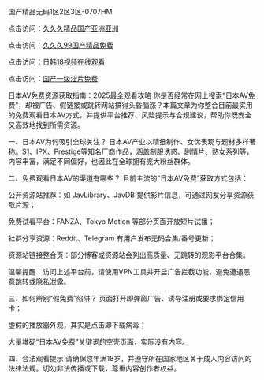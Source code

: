国产精品无码1区2区3区-0707HM

点击访问：<a href="https://cfad.pages.dev/">久久久精品国产亚洲亚洲</a>

点击访问：<a href="https://cfad.pages.dev/">久久久99国产精品免费</a>

点击访问：<a href="https://vassv.pages.dev/">日韩18视频在线观看</a>

点击访问：<a href="https://gda-c7m.pages.dev/">国产一级淫片免费</a>

日本AV免费资源获取指南：2025最全观看攻略
你是否经常在网上搜索“日本AV免费”，却被广告、假链接或跳转网站搞得头昏脑涨？本篇文章为你整合目前最实用的免费观看日本AV方式，并提供平台推荐、风险提示与合规建议，帮助你既安全又高效地找到所需资源。

一、日本AV为何吸引全球关注？
日本AV产业以精细制作、女优表现与题材多样著称。S1、IPX、Prestige等知名厂商作品，涵盖制服诱惑、剧情片、熟女系列等，内容丰富，满足不同偏好，也因此在全球拥有庞大粉丝群体。

二、免费观看日本AV的渠道有哪些？
目前主流的“日本AV免费”获取方式包括：

公开资源站推荐：如 JavLibrary、JavDB 提供影片信息，可通过网友分享资源获取片源；

免费试看平台：FANZA、Tokyo Motion 等部分页面开放短片试播；

社群分享资源：Reddit、Telegram 有用户发布无码合集/番号更新；

资源站链接整合页：部分博客或资源站会列出高质量、无跳转的观影平台合集。

温馨提醒：访问上述平台前，请使用VPN工具并开启广告拦截功能，避免遭遇恶意跳转或隐私泄露。

三、如何辨别“假免费”陷阱？
页面打开即弹窗广告、诱导注册或要求绑定信用卡；

虚假的播放器外观，其实是点击即下载病毒；

大量堆砌“日本AV免费”关键词的空壳页面，实际没有内容。

四、合法观看提示
请确保您年满18岁，并遵守所在国家地区关于成人内容访问的法律法规。切勿非法传播或下载，尊重内容创作者权益。



<span style="display:none;">[Canonical link](https://github.com/yhx482/35688 ）</span>
